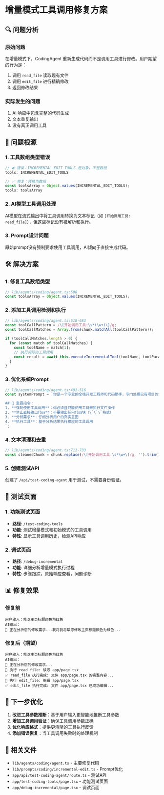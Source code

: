# 增量模式工具调用修复方案

## 🔍 问题分析

### 原始问题
在增量模式下，CodingAgent 重新生成代码而不是调用工具进行修改。用户期望的行为是：
1. 调用 `read_file` 读取现有文件
2. 调用 `edit_file` 进行精确修改
3. 返回修改结果

### 实际发生的问题
1. AI 响应中包含完整的代码生成
2. 文本重复输出
3. 没有真正调用工具

## 🔧 问题根源

### 1. 工具数组类型错误
```typescript
// ❌ 错误：INCREMENTAL_EDIT_TOOLS 是对象，不是数组
tools: INCREMENTAL_EDIT_TOOLS

// ✅ 修复：转换为数组
const toolsArray = Object.values(INCREMENTAL_EDIT_TOOLS);
tools: toolsArray
```

### 2. AI模型工具调用处理
AI模型在流式输出中将工具调用转换为文本标记（如 `[开始调用工具: read_file]`），但这些标记没有被解析和执行。

### 3. Prompt设计问题
原始prompt没有强制要求使用工具调用，AI倾向于直接生成代码。

## 🛠️ 解决方案

### 1. 修复工具数组类型
```typescript
// lib/agents/coding/agent.ts:598
const toolsArray = Object.values(INCREMENTAL_EDIT_TOOLS);
```

### 2. 添加工具调用检测和执行
```typescript
// lib/agents/coding/agent.ts:618-683
const toolCallPattern = /\[开始调用工具:\s*(\w+)\]/g;
const toolCallMatches = Array.from(chunk.matchAll(toolCallPattern));

if (toolCallMatches.length > 0) {
  for (const match of toolCallMatches) {
    const toolName = match[1];
    // 执行实际的工具调用
    const result = await this.executeIncrementalTool(toolName, toolParams, existingFiles, modifiedFiles);
  }
}
```

### 3. 优化系统Prompt
```typescript
// lib/agents/coding/agent.ts:491-516
const systemPrompt = `你是一个专业的全栈开发工程师和代码助手，专门处理已有项目的增量修改。

## 🚨 重要指令：
1. **强制使用工具调用**：你必须且只能使用工具来执行文件操作
2. **禁止直接输出代码**：不要输出任何代码块（\`\`\`格式）
3. **分析需求**：仔细分析用户的真实意图
4. **执行工具**：基于分析结果执行相应的工具调用
`;
```

### 4. 文本清理和去重
```typescript
// lib/agents/coding/agent.ts:711-733
const cleanedChunk = chunk.replace(/\[开始调用工具:\s*\w+\]/g, '').trim();
```

### 5. 创建测试API
创建了 `/api/test-coding-agent` 用于测试，不需要身份验证。

## 🧪 测试页面

### 1. 功能测试页面
- **路径**: `/test-coding-tools`
- **功能**: 测试增量模式和初始模式的工具调用
- **特性**: 显示工具调用历史，检测API响应

### 2. 调试页面
- **路径**: `/debug-incremental`
- **功能**: 详细分析增量模式执行过程
- **特性**: 步骤跟踪，原始响应查看，问题诊断

## 📊 修复效果

### 修复前
```
用户输入：修改主页标题颜色为红色
AI输出：
🔄 正在分析您的修改需求...我将我将帮您修改主页标题颜色为绿色...
```

### 修复后（期望）
```
用户输入：修改主页标题颜色为红色
AI输出：
🔄 正在分析您的修改需求...
🔧 执行 read_file: 读取 app/page.tsx
✅ read_file 执行完成: 文件 app/page.tsx 的完整内容...
🔧 执行 edit_file: 编辑 app/page.tsx
✅ edit_file 执行完成: 文件 app/page.tsx 已成功编辑...
```

## 🎯 下一步优化

1. **改进工具参数推断**：基于用户输入更智能地推断工具参数
2. **增加工具调用验证**：确保工具调用参数正确
3. **优化响应格式**：提供更清晰的工具执行反馈
4. **添加错误恢复**：当工具调用失败时的处理机制

## 🔗 相关文件

- `lib/agents/coding/agent.ts` - 主要修复代码
- `lib/prompts/coding/incremental-edit.ts` - Prompt优化
- `app/api/test-coding-agent/route.ts` - 测试API
- `app/test-coding-tools/page.tsx` - 功能测试页面
- `app/debug-incremental/page.tsx` - 调试页面
